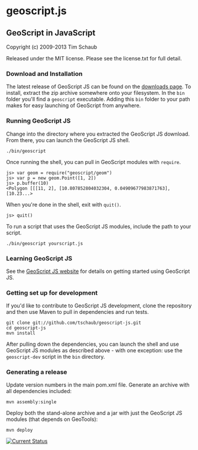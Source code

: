 # geoscript.js

## GeoScript in JavaScript

Copyright (c) 2009-2013 Tim Schaub

Released under the MIT license.  Please see the license.txt for full detail.

### Download and Installation

The latest release of GeoScript JS can be found on the [downloads page](http://geoscript.org/js/download.html).  To install, extract the zip archive somewhere onto your filesystem.  In the `bin` folder you'll find a `geoscript` executable.  Adding this `bin` folder to your path makes for easy launching of GeoScript from anywhere.

### Running GeoScript JS

Change into the directory where you extracted the GeoScript JS download.  From there, you can launch the GeoScript JS shell.

    ./bin/geoscript

Once running the shell, you can pull in GeoScript modules with `require`.

    js> var geom = require("geoscript/geom")
    js> var p = new geom.Point([1, 2])
    js> p.buffer(10)
    <Polygon [[[11, 2], [10.807852804032304, 0.04909677983871763], [10.23...>

When you're done in the shell, exit with `quit()`.

    js> quit()

To run a script that uses the GeoScript JS modules, include the path to your script.

    ./bin/geoscript yourscript.js

### Learning GeoScript JS

See the [GeoScript JS website](http://geoscript.org/js/) for details on getting started using GeoScript JS.

### Getting set up for development

If you'd like to contribute to GeoScript JS development, clone the repository and then use Maven to pull in dependencies and run tests.

    git clone git://github.com/tschaub/geoscript-js.git
    cd geoscript-js
    mvn install

After pulling down the dependencies, you can launch the shell and use GeoScript JS modules as described above - with one exception: use the `geoscript-dev` script in the `bin` directory.

### Generating a release

Update version numbers in the main pom.xml file.  Generate an archive with all dependencies included:

    mvn assembly:single

Deploy both the stand-alone archive and a jar with just the GeoScript JS modules (that depends on GeoTools):

    mvn deploy

[![Current Status](https://secure.travis-ci.org/geoscript/geoscript-js.png?branch=master)](https://travis-ci.org/geoscript/geoscript-js)
